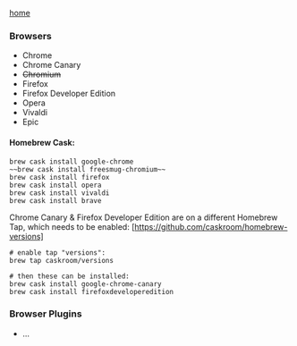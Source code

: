 [home](index.md)

### Browsers
- Chrome
- Chrome Canary
- ~~Chromium~~
- Firefox
- Firefox Developer Edition
- Opera
- Vivaldi
- Epic

#### Homebrew Cask:

```
brew cask install google-chrome
~~brew cask install freesmug-chromium~~
brew cask install firefox
brew cask install opera
brew cask install vivaldi
brew cask install brave
```

Chrome Canary & Firefox Developer Edition are on a different Homebrew Tap, which needs to be enabled:
[https://github.com/caskroom/homebrew-versions]

```
# enable tap "versions":
brew tap caskroom/versions

# then these can be installed:
brew cask install google-chrome-canary
brew cask install firefoxdeveloperedition
```

### Browser Plugins
- ...
